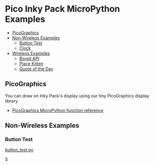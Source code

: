 # Pico Inky Pack MicroPython Examples <!-- omit in toc -->

- [PicoGraphics](#picographics)
- [Non-Wireless Examples](#non-wireless-examples)
  - [Button Test](#button-test)
  - [Clock](#clock)
- [Wireless Examples](#wireless-examples)
  - [Bored API](#bored-api)
  - [Place Kitten](#place-kitten)
  - [Quote of the Day](#quote-of-the-day)

## PicoGraphics

You can draw on Inky Pack's display using our tiny PicoGraphics display library.

- [PicoGraphics MicroPython function reference](../../modules/picographics)

## Non-Wireless Examples

### Button Test
[button_test.py](button_test.py)

S